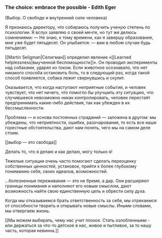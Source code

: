 ### The choice: embrace the possible - Edith Eger
(Выбор. О свободе и внутренней силе человека)


Я признаюсь директору, что собираюсь получить ученую степень по психологии. Я вслух заявляю о своей мечте, но тут же делюсь сомнениями:
— Не знаю, к тому времени, как я завершу образование, мне уже будет пятьдесят.
Он улыбается:
— вам в любом случае будь пятьдесят.




[[Martin Seligman|Селигман]] определил явление «[[Learned helplessness|выученной беспомощности]]». Он проводил эксперименты над собаками, ударял из током. Если животное осознавало, что нет никакого способа остановить боль, то в следующий раз, когда такой способ появляется, собака лежит свернувшись и скулит.

Оказывается, что когда наступают неприятные события, и человек чувствует, что нет ничего, что помогло бы улучшить эту ситуацию, что случившееся невозможно никак контролировать, человек перестаёт предпринимать какие-либо действия, так как убежден в их бессмысленности.



Проблема — и основа постоянных страданий — заложена в другом: мы убеждены, что неприятности, ошибки, разочарования, то есть все наши горестные обстоятельства, дают нам понять, чего мы на самом деле стоим.


[[выбор — это свобода]]


Делать то, что я делаю и как делаю, могу только я!

Тяжелые ситуации очень часто помогают сделать переоценку собственных ценностей, установок, прийти к более глубокому пониманию себя, своих идеалов, возможностей.


…болезненные переживания — это не бремя, а дар. Они расширяют границы понимания и наполняют его новым смыслом, дают возможность найти свою единственную цель и обрести силу духа.


Когда мы отказываемся брать ответственность за себя, мы отрекаемся от способности творить и открывать новые смыслы. Иными словами, мы отвергаем жизнь.


[[Мы можем выбирать, чему нас учит плохое. Стать озлобленными - или держаться за что-то детское в нас, живое и пытливое, за то нашу часть, которая невинна.]]